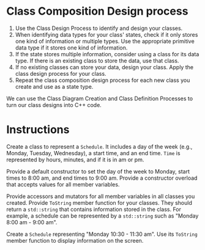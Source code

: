 # Class Composition Design process

1. Use the Class Design Process to identify and design your classes.
1. When identifying data types for your class' states, check if it only stores one kind of information or multiple types. Use the appropriate primitive data type if it stores one kind of information.
1. If the state stores multiple information, consider using a class for its data type. If there is an existing class to store the data, use that class. 
1. If no existing classes can store your data, design your class. Apply the class design process for your class.
1. Repeat the class composition design process for each new class you create and use as a state type.

We can use the Class Diagram Creation and Class Definition Processes to turn our class designs into C++ code. 

# Instructions

Create a class to represent a `Schedule`. It includes a day of the week (e.g., Monday, Tuesday, Wednesday), a start time, and an end time. `Time` is represented by hours, minutes, and if it is in am or pm.

Provide a default constructor to set the day of the week to Monday, start times to 8:00 am, and end times to 9:00 am. Provide a constructor overload that accepts values for all member variables.

Provide accessors and mutators for all member variables in all classes you created. Provide `ToString` member function for your classes. They should return a `std::string` that contains information stored in the class. For example, a schedule can be represented by a `std::string` such as "Monday 8:00 am - 9:00 am". 

Create a `Schedule` representing "Monday 10:30 - 11:30 am". Use its `ToString` member function to display information on the screen.